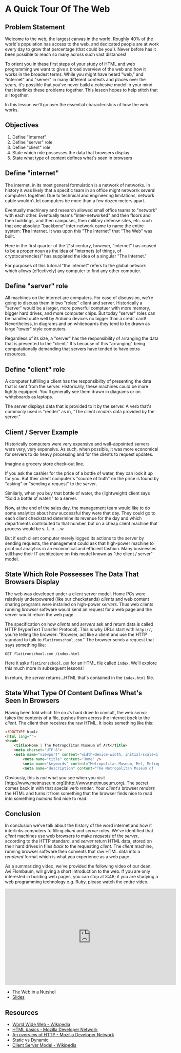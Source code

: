 # A Quick Tour Of The Web

## Problem Statement

Welcome to the web, the largest canvas in the world. Roughly 40% of the world's
population has access to the web, and dedicated people are at work every day to
grow that percentage (that could be you!). Never before has it been possible to
reach so many across such vast distances!

To orient you in these first steps of your study of HTML and web programming we
want to give a broad overview of the web and how it works in the broadest
terms. While you might have heard "web," and "internet" and "server" in many
different contexts and places over the years, it's possible that you've never
build a cohesive model in your mind that interlinks these problems together.
This lesson hopes to help stitch that all together.

In this lesson we'll go over the essential characteristics of how the web
works.

## Objectives

1. Define "internet"
2. Define "server" role
3. Define "client" role
4. State which role possesses the data that browsers display
5. State what type of content defines what's seen in browsers

## Define "internet"

The internet, in its most general formulation is a network of networks. In
history it was likely that a specific team in an office might networrk several
computers together. Due to technical and engineering limitations, network cable
wouldn't let computers be more than a few dozen meters apart.

Eventually machinery and research allowed small office teams to "network" with
each other. Eventually teams "inter-networked" and then floors and then
buildings, and then campuses, then military defense sites, etc. such that one
absolute "backbone" inter-network came to name the entire system: **The**
Internet. It was upon this "The Internet" that "The Web" was built.

Here in the first quarter of the 21st century, however, "internet" has ceased
to be a proper noun as the idea of "internets (of things, of cryptocurrencies)"
has supplated the idea of a singular "The Internet."

For purposes of this tutorial "the internet" refers to the global network which
allows (effectively) any computer to find any other computer.

## Define "server" role

All machines on the internet are computers. For ease of discussion, we're going
to discuss them in two "roles:" client and server. Historically a "server"
would be a larger, more powerful comptuer with more memory, bigger hard drives,
and more computer chips. But today "server" roles can be handled quite well by
Arduino devices no bigger than a credit card! Nevertheless, in diagrams and on
whiteboards they tend to be drawn as large "tower" style computers.

Regardless of its size, a "server" has the responsibility of arranging the data
that is presented to the "client." It's because of this "arranging" being
computationally demanding that servers have tended to have extra resources.

## Define "client" role

A computer fulfilling a client has the responsibility of presenting the data
that is sent from the server. Historically, these machines could be more
lightly equipped. You'll generally see them drawn in diagrams or on whiteboards
as laptops.

The server displays data that is provided to it by the server. A verb that's
commonly used is "render" as in, "The client _renders_ data provided by the
server."

## Client / Server Example

Historically computers were very expensive and well-appointed servers were
very, very expensive. As such, when possible, it was more economical for
servers to do heavy processing and for the clients to request updates.

Imagine a grocery store check-out line.

If you ask the cashier for the price of a bottle of water, they can look it up
for you. But their client computer's "source of truth" on the price is found by
"asking" or "sending a request" to the _server_.

Similarly, when you buy that bottle of water, the (lightweight) client says
"Sold a bottle of water!" to a server.

Now, at the end of the sales day, the management team would like to do some
analytics about how successful they were that day. They could go to each client
checkstand determine its revenue for the day and which departments contributed
to that number, but on a cheap client machine that process would be
s..l...o.....w.

But if each client computer merely logged its actions to the server by sending
requests, the management could ask that high-power machine to print out
analytics in an economical and efficient fashion. Many businesses still have
their IT architecture on this model known as "the client / server" model.

## State Which Role Possesses The Data That Browsers Display

The web was developed under a client server model. Home PCs were relatively
underpowered (like our checkstands) _clients_ and web content sharing programs
were installed on high-power _servers_. Thus web clients running _browser_
software would send an request for a web page and the server would return the
web page.

The specification on how _clients_ and _servers_ ask and return data is called
HTTP (HyperText Transfer Protocol). This is why URLs start with `http://`,
you're telling the browser: "Browser, act like a client and use the HTTP
standard to talk to `flatironschool.com`." The browser sends a request that
says something like:

`GET flatironschool.com /index.html`

Here it asks `flatironschool.com` for an HTML file called `index`. We'll
explore this much more in subsequent lessons!

In return, the _server_ returns...HTML that's contained in the `index.html`
file.

## State What Type Of Content Defines What's Seen In Browsers

Having been told which file on _its_ hard drive to consult, the web _server_
takes the contents of a file, pushes them across the internet _back_ to the
_client_. The client then receives the raw HTML. It looks something like this:

```html
<!DOCTYPE html>
<html lang="">
<head>
    <title>Home | The Metropolitan Museum of Art</title>
    <meta charset="UTF-8">
    <meta name="viewport" content="width=device-width, initial-scale=1.0">
        <meta name="title" content="Home" />
        <meta name="keywords" content="Metropolitan Museum, Met, Metropolitan Museum of Art, Met Museum, Metropolitan" />
        <meta name="description" content="The Metropolitan Museum of
```

Obviously, this is _not_ what you see when you visit
[http://www.metmuseum.org](http://www.metmuseum.org). The secret comes back in
with that special verb _render_. Your _client's_ browser _renders_ the HTML and
turns it from something that the browser finds nice to read into something
_humans_ find nice to read.

## Conclusion

In conclusion we've talk about the history of the word internet and how it
interlinks computers fulfilling _client_ and _server_ roles. We've identified
that _client_ machines use web browsers to make _requests_ of the _server_,
according to the HTTP standard, and _server_ return HTML data, stored on their
hard drives in files _back_ to the requesting _client_. The _client_ machine,
running browser software then convents that raw HTML data into a _rendered_
format which is what you experience as a web page.

As a summarizing video, we've provided the following video of our dean, Avi
Flombaum, will giving  a short introduction to the web. If you are only
interested in building web pages, you can stop at 3:48; if you are studying a
web programming technology e.g. Ruby, please watch the entire video.

<iframe width="560" height="315" src="https://www.youtube.com/embed/7AS96jRnquI?rel=0&modestbranding=1" frameborder="0" allowfullscreen></iframe>

* [The Web in a Nutshell][TWINS]
* [Slides][]

## Resources

- [World Wide Web - Wikipedia](https://en.wikipedia.org/wiki/World_Wide_Web)
- [HTML basics - Mozilla Developer Network](https://developer.mozilla.org/en-US/docs/Learn/Getting_started_with_the_web/HTML_basics)
- [An overview of HTTP - Mozilla Developer Network](https://developer.mozilla.org/en-US/docs/Web/HTTP/Overview)
- [Static vs Dynamic](https://noahveltman.com/static-dynamic/)
- [Client Server Model - Wikipedia](https://en.wikipedia.org/wiki/Client%E2%80%93server_model)

[TWINS]: https://www.youtube.com/watch?v=7AS96jRnquI
[Slides]: https://docs.google.com/presentation/d/1m6SPR13MdfF7YRhfx7HtvkOmFnrRyVQOEFgWhI8Bc0I/edit?usp=sharing
